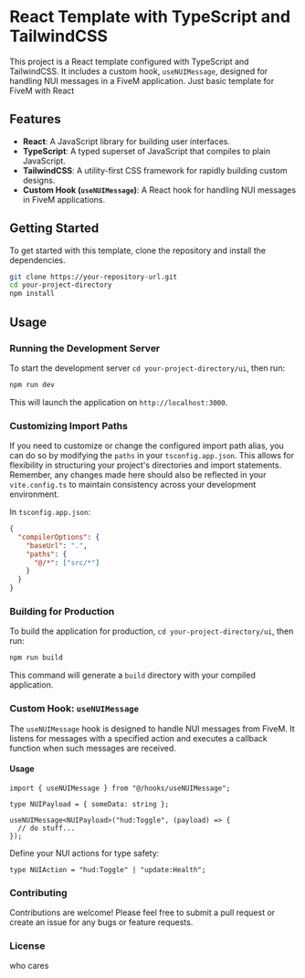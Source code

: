 # React Template with TypeScript and TailwindCSS

This project is a React template configured with TypeScript and TailwindCSS. It includes a custom hook, `useNUIMessage`, designed for handling NUI messages in a FiveM application. Just basic template for FiveM with React

## Features

- **React**: A JavaScript library for building user interfaces.
- **TypeScript**: A typed superset of JavaScript that compiles to plain JavaScript.
- **TailwindCSS**: A utility-first CSS framework for rapidly building custom designs.
- **Custom Hook (`useNUIMessage`)**: A React hook for handling NUI messages in FiveM applications.

## Getting Started

To get started with this template, clone the repository and install the dependencies.

```bash
git clone https://your-repository-url.git
cd your-project-directory
npm install
```

## Usage

### Running the Development Server

To start the development server `cd your-project-directory/ui`, then run:

```bash
npm run dev
```

This will launch the application on `http://localhost:3000`.

### Customizing Import Paths

If you need to customize or change the configured import path alias, you can do so by modifying the `paths` in your `tsconfig.app.json`. This allows for flexibility in structuring your project's directories and import statements. Remember, any changes made here should also be reflected in your `vite.config.ts` to maintain consistency across your development environment.

In `tsconfig.app.json`:

```json
{
  "compilerOptions": {
    "baseUrl": ".",
    "paths": {
      "@/*": ["src/*"]
    }
  }
}
```

### Building for Production

To build the application for production, `cd your-project-directory/ui`, then run:

```bash
npm run build
```

This command will generate a `build` directory with your compiled application.

### Custom Hook: `useNUIMessage`

The `useNUIMessage` hook is designed to handle NUI messages from FiveM. It listens for messages with a specified action and executes a callback function when such messages are received.

#### Usage

```tsx
import { useNUIMessage } from "@/hooks/useNUIMessage";

type NUIPayload = { someData: string };

useNUIMessage<NUIPayload>("hud:Toggle", (payload) => {
  // do stuff...
});
```

Define your NUI actions for type safety:

```tsx
type NUIAction = "hud:Toggle" | "update:Health";
```

### Contributing

Contributions are welcome! Please feel free to submit a pull request or create an issue for any bugs or feature requests.

### License

who cares
